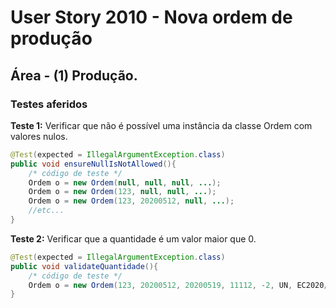 # User Story 2010 - Nova ordem de produção

## Área - (1) Produção.

### Testes aferidos

**Teste 1:** Verificar que não é possível uma instância da classe Ordem com valores nulos.

```java
@Test(expected = IllegalArgumentException.class)
public void ensureNullIsNotAllowed(){
    /* código de teste */
    Ordem o = new Ordem(null, null, null, ...);
    Ordem o = new Ordem(123, null, null, ...);
    Ordem o = new Ordem(123, 20200512, null, ...);
    //etc...
}
```



**Teste 2:** Verificar que a quantidade é um valor maior que 0.

```java
@Test(expected = IllegalArgumentException.class)
public void validateQuantidade(){
    /* código de teste */
    Ordem o = new Ordem(123, 20200512, 20200519, 11112, -2, UN, EC2020/00030);
}
```



